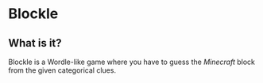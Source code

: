 # Blockle

## What is it?

Blockle is a Wordle-like game where you have to guess the _Minecraft_ block from the given categorical clues.
